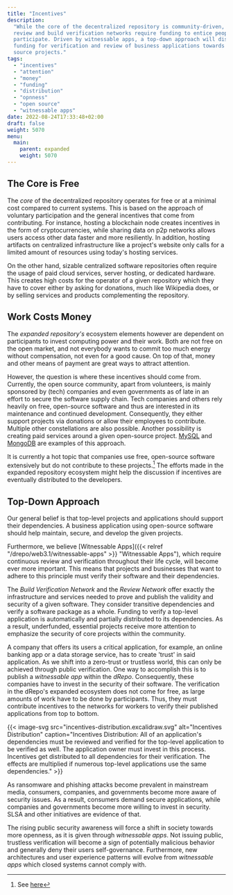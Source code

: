 ```yaml
---
title: "Incentives"
description:
  "While the core of the decentralized repository is community-driven, the
  review and build verification networks require funding to entice people to
  participate. Driven by witnessable apps, a top-down approach will distribute
  funding for verification and review of business applications towards open
  source projects."
tags:
  - "incentives"
  - "attention"
  - "money"
  - "funding"
  - "distribution"
  - "opnness"
  - "open source"
  - "witnessable apps"
date: 2022-08-24T17:33:48+02:00
draft: false
weight: 5070
menu:
  main:
    parent: expanded
    weight: 5070
---
```


## The Core is Free

The _core_ of the decentralized repository operates for free or at a minimal
cost compared to current systems. This is based on the approach of voluntary
participation and the general incentives that come from contributing. For
instance, hosting a blockchain node creates incentives in the form of
cryptocurrencies, while sharing data on p2p networks allows users access other
data faster and more resiliently. In addition, hosting artifacts on centralized
infrastructure like a project's website only calls for a limited amount of
resources using today's hosting services.

On the other hand, sizable centralized software repositories often require the
usage of paid cloud services, server hosting, or dedicated hardware. This
creates high costs for the operator of a given repository which they have to
cover either by asking for donations, much like Wikipedia does, or by selling
services and products complementing the repository.

## Work Costs Money

The _expanded repository's_ ecosystem elements however are dependent on
participants to invest computing power and their work. Both are not free on the
open market, and not everybody wants to commit too much energy without
compensation, not even for a good cause. On top of that, money and other means
of payment are great ways to attract attention.

However, the question is where these incentives should come from. Currently, the
open source community, apart from volunteers, is mainly sponsored by (tech)
companies and even governments as of late in an effort to secure the software
supply chain. Tech companies and others rely heavily on free, open-source
software and thus are interested in its maintenance and continued development.
Consequently, they either support projects via donations or allow their
employees to contribute. Multiple other constellations are also possible.
Another possibility is creating paid services around a given open-source
project. [MySQL](https://www.mysql.com/ "MySQL") and
[MongoDB](https://www.mongodb.com/ "MongoDB") are examples of this approach.

It is currently a hot topic that companies use free, open-source software
extensively but do not contribute to these projects.[^funding] The efforts made
in the expanded repository ecosystem might help the discussion if incentives are
eventually distributed to the developers.

[^funding]:
    See
    [here](https://stackoverflow.blog/2021/01/07/open-source-has-a-funding-problem/ "Open source has a funding problem")

<!-- https://stackoverflow.blog/2021/01/07/open-source-has-a-funding-problem/ -->
<!-- https://www.bleepingcomputer.com/news/security/dev-corrupts-npm-libs-colors-and-faker-breaking-thousands-of-apps/ -->

## Top-Down Approach

Our general belief is that top-level projects and applications should support
their dependencies. A business application using open-source software should
help maintain, secure, and develop the given projects.

Furthermore, we believe [Witnessable
Apps]({{< relref "/drepo/web3.1/witnessable-apps" >}} "Witnessable Apps"), which
require continuous review and verification throughout their life cycle, will
become ever more important. This means that projects and businesses that want to
adhere to this principle must verify their software and their dependencies.

The _Build Verification Network_ and the _Review Network_ offer exactly the
infrastructure and services needed to prove and publish the validity and
security of a given software. They consider transitive dependencies and verify a
software package as a whole. Funding to verify a top-level application is
automatically and partially distributed to its dependencies. As a result,
underfunded, essential projects receive more attention to emphasize the security
of core projects within the community.

A company that offers its users a critical application, for example, an online
banking app or a data storage service, has to create 'trust' in said
application. As we shift into a zero-trust or trustless world, this can
only be achieved through public verification. One way to accomplish this is to
publish a _witnessable app_ within the _dRepo_. Consequently, these companies
have to invest in the security of their software. The verification in the
dRepo's expanded ecosystem does not come for free, as large amounts of work have
to be done by participants. Thus, they must contribute incentives to the
networks for workers to verify their published applications from top to bottom.

{{< image-svg
src="incentives-distribution.excalidraw.svg"
alt="Incentives Distribution"
caption="Incentives Distribution: All of an application's dependencies must be reviewed and verified for the top-level application to be verified as well. The application owner must invest in this process. Incentives get distributed to all dependencies for their verification. The effects are multiplied if numerous top-level applications use the same dependencies." >}}

As ransomware and phishing attacks become prevalent in mainstream media,
consumers, companies, and governments become more aware of security issues. As a
result, consumers demand secure applications, while companies and governments
become more willing to invest in security. SLSA and other initiatives are
evidence of that.

The rising public security awareness will force a shift in society towards more
openness, as it is given through _witnessable apps_. Not issuing public,
trustless verification will become a sign of potentially malicious behavior and
generally deny their users self-governance. Furthermore, new architectures and
user experience patterns will evolve from _witnessable apps_ which closed
systems cannot comply with.